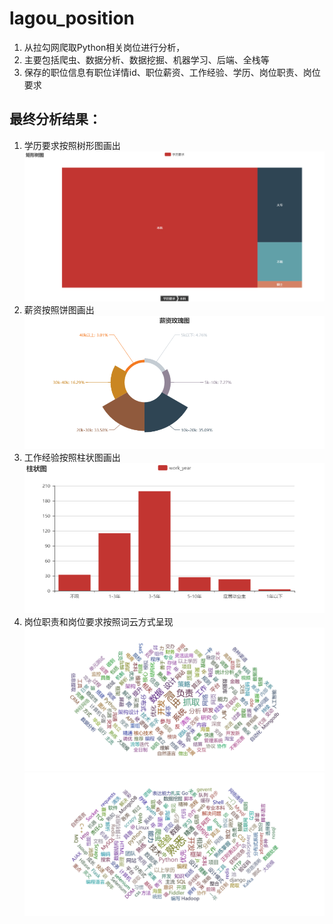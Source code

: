 # lagou_position
1. 从拉勾网爬取Python相关岗位进行分析，
2. 主要包括爬虫、数据分析、数据挖掘、机器学习、后端、全栈等
3. 保存的职位信息有职位详情id、职位薪资、工作经验、学历、岗位职责、岗位要求
## 最终分析结果：
1. 学历要求按照树形图画出  
 ![image](https://github.com/anhuaxiang/lagou_position/blob/master/image/%E7%9F%A9%E5%BD%A2%E6%A0%91%E5%9B%BE.png)  
2. 薪资按照饼图画出  
![image](https://github.com/anhuaxiang/lagou_position/blob/master/image/%E8%96%AA%E8%B5%84%E7%8E%AB%E7%91%B0%E5%9B%BE.png)  
3. 工作经验按照柱状图画出  
![image](https://github.com/anhuaxiang/lagou_position/blob/master/image/%E6%9F%B1%E7%8A%B6%E5%9B%BE.png)  
4. 岗位职责和岗位要求按照词云方式呈现  
![image](https://github.com/anhuaxiang/lagou_position/blob/master/image/%E5%B2%97%E4%BD%8D%E8%81%8C%E8%B4%A3.png)  
![image](https://github.com/anhuaxiang/lagou_position/blob/master/image/%E5%B2%97%E4%BD%8D%E8%A6%81%E6%B1%82.png)  
